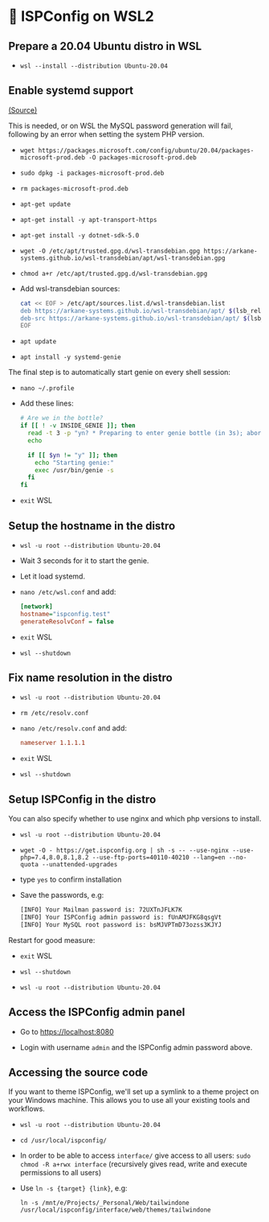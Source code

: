 # 🤖 ISPConfig on WSL2

## Prepare a 20.04 Ubuntu distro in WSL

- `wsl --install --distribution Ubuntu-20.04`

## Enable systemd support

[(Source)](https://forum.howtoforge.com/threads/install-ispconfig-3-2-5-on-ubuntu-20-04-in-wsl.87353/)

This is needed, or on WSL the MySQL password generation will fail, following by an error when setting the system PHP version.

- `wget https://packages.microsoft.com/config/ubuntu/20.04/packages-microsoft-prod.deb -O packages-microsoft-prod.deb`

- `sudo dpkg -i packages-microsoft-prod.deb`

- `rm packages-microsoft-prod.deb`

- `apt-get update`

- `apt-get install -y apt-transport-https`

- `apt-get install -y dotnet-sdk-5.0`

- `wget -O /etc/apt/trusted.gpg.d/wsl-transdebian.gpg https://arkane-systems.github.io/wsl-transdebian/apt/wsl-transdebian.gpg`

- `chmod a+r /etc/apt/trusted.gpg.d/wsl-transdebian.gpg`

- Add wsl-transdebian sources:

  ```bash
  cat << EOF > /etc/apt/sources.list.d/wsl-transdebian.list
  deb https://arkane-systems.github.io/wsl-transdebian/apt/ $(lsb_release -cs) main
  deb-src https://arkane-systems.github.io/wsl-transdebian/apt/ $(lsb_release -cs) main
  EOF
  ```

- `apt update`

- `apt install -y systemd-genie`

The final step is to automatically start genie on every shell session:

- `nano ~/.profile`

- Add these lines:

  ```bash
  # Are we in the bottle?
  if [[ ! -v INSIDE_GENIE ]]; then
    read -t 3 -p "yn? * Preparing to enter genie bottle (in 3s); abort? " yn
    echo

    if [[ $yn != "y" ]]; then
      echo "Starting genie:"
      exec /usr/bin/genie -s
    fi
  fi
  ```

- `exit` WSL

## Setup the hostname in the distro

- `wsl -u root --distribution Ubuntu-20.04`

- Wait 3 seconds for it to start the genie. 

- Let it load systemd.

- `nano /etc/wsl.conf` and add:

  ```ini
  [network]
  hostname="ispconfig.test"
  generateResolvConf = false
  ```

- `exit` WSL

- `wsl --shutdown`

## Fix name resolution in the distro

- `wsl -u root --distribution Ubuntu-20.04`

- `rm /etc/resolv.conf`

- `nano /etc/resolv.conf` and add:

  ```ini
  nameserver 1.1.1.1
  ```

- `exit` WSL

- `wsl --shutdown`

## Setup ISPConfig in the distro

You can also specify whether to use nginx and which php versions to install.

- `wsl -u root --distribution Ubuntu-20.04`

- `wget -O - https://get.ispconfig.org | sh -s -- --use-nginx --use-php=7.4,8.0,8.1,8.2 --use-ftp-ports=40110-40210 --lang=en --no-quota --unattended-upgrades`

- type `yes` to confirm installation

- Save the passwords, e.g:

  ```bash
  [INFO] Your Mailman password is: 72UXTnJFLK7K
  [INFO] Your ISPConfig admin password is: fUnAMJFKG8qsgVt
  [INFO] Your MySQL root password is: bsMJVPTmD73ozss3KJYJ
  ```

Restart for good measure:

- `exit` WSL

- `wsl --shutdown`

- `wsl -u root --distribution Ubuntu-20.04`

## Access the ISPConfig admin panel

- Go to [https://localhost:8080](https://localhost:8080)

- Login with username `admin` and the ISPConfig admin password above.

## Accessing the source code

If you want to theme ISPConfig, we'll set up a symlink to a theme project on your Windows machine. This allows you to use all your existing tools and workflows.

- `wsl -u root --distribution Ubuntu-20.04`

- `cd /usr/local/ispconfig/`

- In order to be able to access `interface/` give access to all users: `sudo chmod -R a+rwx interface` (recursively gives read, write and execute permissions to all users)

- Use `ln -s {target} {link}`, e.g:

  `ln -s /mnt/e/Projects/_Personal/Web/tailwindone /usr/local/ispconfig/interface/web/themes/tailwindone`
